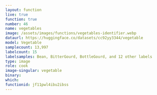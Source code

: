 ```yaml
---
layout: function
live: true
function: true
number: 46
name: vegetables
image: /assets/images/functions/vegetables-identifier.webp
dataurl: https://huggingface.co/datasets/cc92yy3344/vegetable
model: Vegetable
samplecount: 13,997
labelcount: 15
labelsamples: Bean, BitterGourd, BottleGourd, and 12 other labels
type: image
role: cook
image-singular: vegetable
binary: 
which: 
functionid: jf11pwl4ibu2ibss
---
```


